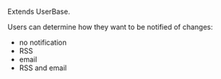 Extends UserBase.

Users can determine how they want to be notified of changes:
  * no notification
  * RSS
  * email
  * RSS and email